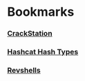 # Bookmarks

### [CrackStation](https://crackstation.net)

### [Hashcat Hash Types](https://hashcat.net/wiki/doku.php?id=example_hashes)

### [Revshells](https://www.revshells.com)
